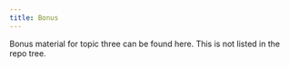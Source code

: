 ```yaml
---
title: Bonus
---
```


Bonus material for topic three can be found here. This is not listed in the repo
tree.
